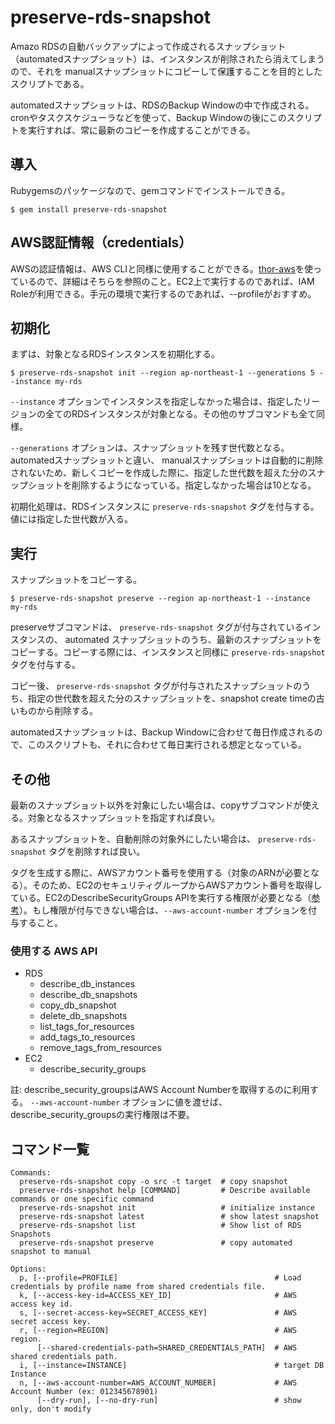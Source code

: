 # preserve-rds-snapshot

Amazo RDSの自動バックアップによって作成されるスナップショット（automatedスナップショット）は、インスタンスが削除されたら消えてしまうので、それを manualスナップショットにコピーして保護することを目的としたスクリプトである。

automatedスナップショットは、RDSのBackup Windowの中で作成される。cronやタスクスケジューラなどを使って、Backup Windowの後にこのスクリプトを実行すれば、常に最新のコピーを作成することができる。

## 導入

Rubygemsのパッケージなので、gemコマンドでインストールできる。

```
$ gem install preserve-rds-snapshot
```

## AWS認証情報（credentials）

AWSの認証情報は、AWS CLIと同様に使用することができる。[thor-aws](http://github.com/y13i/thor-aws)を使っているので、詳細はそちらを参照のこと。EC2上で実行するのであれば、IAM Roleが利用できる。手元の環境で実行するのであれば、--profileがおすすめ。

## 初期化

まずは、対象となるRDSインスタンスを初期化する。

```
$ preserve-rds-snapshot init --region ap-northeast-1 --generations 5 --instance my-rds
```

`--instance` オプションでインスタンスを指定しなかった場合は、指定したリージョンの全てのRDSインスタンスが対象となる。その他のサブコマンドも全て同様。

`--generations` オプションは、スナップショットを残す世代数となる。 automatedスナップショットと違い、 manualスナップショットは自動的に削除されないため、新しくコピーを作成した際に、指定した世代数を超えた分のスナップショットを削除するようになっている。指定しなかった場合は10となる。

初期化処理は、RDSインスタンスに `preserve-rds-snapshot` タグを付与する。値には指定した世代数が入る。

## 実行

スナップショットをコピーする。

```
$ preserve-rds-snapshot preserve --region ap-northeast-1 --instance my-rds
```

preserveサブコマンドは、 `preserve-rds-snapshot` タグが付与されているインスタンスの、 automated スナップショットのうち、最新のスナップショットをコピーする。コピーする際には、インスタンスと同様に `preserve-rds-snapshot` タグを付与する。

コピー後、 `preserve-rds-snapshot` タグが付与されたスナップショットのうち、指定の世代数を超えた分のスナップショットを、snapshot create timeの古いものから削除する。

automatedスナップショットは、Backup Windowに合わせて毎日作成されるので、このスクリプトも、それに合わせて毎日実行される想定となっている。

## その他

最新のスナップショット以外を対象にしたい場合は、copyサブコマンドが使える。対象となるスナップショットを指定すれば良い。

あるスナップショットを、自動削除の対象外にしたい場合は、 `preserve-rds-snapshot` タグを削除すれば良い。

タグを生成する際に、AWSアカウント番号を使用する（対象のARNが必要となる）。そのため、EC2のセキュリティグループからAWSアカウント番号を取得している。EC2のDescribeSecurityGroups APIを実行する権限が必要となる（[参考](http://muramasa64.fprog.org/diary/?date=20141208)）。もし権限が付与できない場合は、`--aws-account-number` オプションを付与すること。

### 使用する AWS API

* RDS
  * describe_db_instances
  * describe_db_snapshots
  * copy_db_snapshot
  * delete_db_snapshots
  * list_tags_for_resources
  * add_tags_to_resources
  * remove_tags_from_resources
* EC2
  * describe_security_groups

註: describe_security_groupsはAWS Account Numberを取得するのに利用する。 `--aws-account-number` オプションに値を渡せば、describe_security_groupsの実行権限は不要。

## コマンド一覧

```
Commands:
  preserve-rds-snapshot copy -o src -t target  # copy snapshot
  preserve-rds-snapshot help [COMMAND]         # Describe available commands or one specific command
  preserve-rds-snapshot init                   # initialize instance
  preserve-rds-snapshot latest                 # show latest snapshot
  preserve-rds-snapshot list                   # Show list of RDS Snapshots
  preserve-rds-snapshot preserve               # copy automated snapshot to manual

Options:
  p, [--profile=PROFILE]                                   # Load credentials by profile name from shared credentials file.
  k, [--access-key-id=ACCESS_KEY_ID]                       # AWS access key id.
  s, [--secret-access-key=SECRET_ACCESS_KEY]               # AWS secret access key.
  r, [--region=REGION]                                     # AWS region.
      [--shared-credentials-path=SHARED_CREDENTIALS_PATH]  # AWS shared credentials path.
  i, [--instance=INSTANCE]                                 # target DB Instance
  n, [--aws-account-number=AWS_ACCOUNT_NUMBER]             # AWS Account Number (ex: 012345678901)
      [--dry-run], [--no-dry-run]                          # show only, don't modify
 ```
